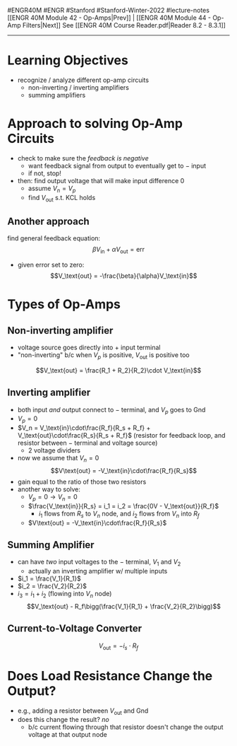 #ENGR40M #ENGR #Stanford #Stanford-Winter-2022 #lecture-notes 
[[ENGR 40M Module 42 - Op-Amps|Prev]] | [[ENGR 40M Module 44 - Op-Amp Filters|Next]]
See [[ENGR 40M Course Reader.pdf|Reader 8.2 - 8.3.1]]
___
# Learning Objectives
- recognize / analyze different op-amp circuits
	- non-inverting / inverting amplifiers
	- summing amplifiers

# Approach to solving Op-Amp Circuits
- check to make sure the *feedback is negative*
	- want feedback signal from output to eventually get to $-$ input
	- if not, stop!
- then: find output voltage that will make input difference 0
	- assume $V_n = V_p$
	- find $V_\text{out}$ s.t. KCL holds

## Another approach
find general feedback equation:
$$\beta V_\text{in} + \alpha V_\text{out} = \text{err}$$
- given error set to zero:
$$V_\text{out} = -\frac{\beta}{\alpha}V_\text{in}$$
# Types of Op-Amps
## Non-inverting amplifier
- voltage source goes directly into $+$ input terminal
- "non-inverting" b/c when $V_p$ is positive, $V_\text{out}$ is positive too

$$V_\text{out} = \frac{R_1 + R_2}{R_2}\cdot V_\text{in}$$
## Inverting amplifier
- both input *and* output connect to $-$ terminal, and $V_p$ goes to Gnd
- $V_p = 0$
- $V_n = V_\text{in}\cdot\frac{R_f}{R_s + R_f} + V_\text{out}\cdot\frac{R_s}{R_s + R_f}$ (resistor for feedback loop, and resistor between $-$ terminal and voltage source)
	- 2 voltage dividers
- now we assume that $V_n = 0$
$$V\text{out} = -V_\text{in}\cdot\frac{R_f}{R_s}$$
- gain equal to the ratio of those two resistors
- another way to solve:
	- $V_p = 0\to V_n = 0$
	- $\frac{V_\text{in}}{R_s} = i_1 = i_2 = \frac{0V - V_\text{out}}{R_f}$
		- $i_1$ flows from $R_s$ to $V_n$ node, and $i_2$ flows from $V_n$ into $R_f$
	- $V\text{out} = -V_\text{in}\cdot\frac{R_f}{R_s}$

## Summing Amplifier
- can have *two* input voltages to the $-$ terminal, $V_1$ and $V_2$
	- actually an inverting amplifier w/ multiple inputs
- $i_1 = \frac{V_1}{R_1}$
- $i_2 = \frac{V_2}{R_2}$
- $i_3 = i_1 + i_2$ (flowing into $V_n$ node)
$$V_\text{out} - R_f\bigg(\frac{V_1}{R_1} + \frac{V_2}{R_2}\bigg)$$

## Current-to-Voltage Converter
$$V_\text{out} = -i_s\cdot R_f$$

# Does Load Resistance Change the Output?
- e.g., adding a resistor between $V_\text{out}$ and Gnd
- does this change the result? *no*
	- b/c current flowing through that resistor doesn't change the output voltage at that output node